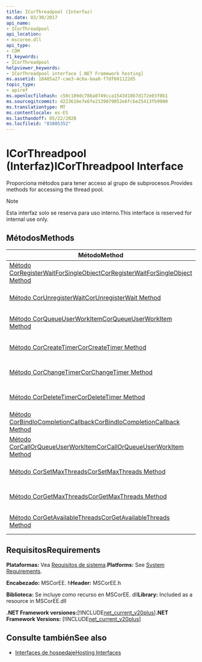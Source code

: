 ```yaml
---
title: ICorThreadpool (Interfaz)
ms.date: 03/30/2017
api_name:
- ICorThreadpool
api_location:
- mscoree.dll
api_type:
- COM
f1_keywords:
- ICorThreadpool
helpviewer_keywords:
- ICorThreadpool interface [.NET Framework hosting]
ms.assetid: 18485a27-cae3-4c6a-baa8-f7df601122d5
topic_type:
- apiref
ms.openlocfilehash: c50c109dc786a0749cca1543d10b7d172e03f0b1
ms.sourcegitcommit: d223616e7e6fe2139079052e6fcbe25413fb9900
ms.translationtype: MT
ms.contentlocale: es-ES
ms.lasthandoff: 05/22/2020
ms.locfileid: "83805352"
---
```

# <a name="icorthreadpool-interface"></a><span data-ttu-id="15ce8-102">ICorThreadpool (Interfaz)</span><span class="sxs-lookup"><span data-stu-id="15ce8-102">ICorThreadpool Interface</span></span>
<span data-ttu-id="15ce8-103">Proporciona métodos para tener acceso al grupo de subprocesos.</span><span class="sxs-lookup"><span data-stu-id="15ce8-103">Provides methods for accessing the thread pool.</span></span>  
  
> [!NOTE]
> <span data-ttu-id="15ce8-104">Esta interfaz solo se reserva para uso interno.</span><span class="sxs-lookup"><span data-stu-id="15ce8-104">This interface is reserved for internal use only.</span></span>  
  
## <a name="methods"></a><span data-ttu-id="15ce8-105">Métodos</span><span class="sxs-lookup"><span data-stu-id="15ce8-105">Methods</span></span>  
  
|<span data-ttu-id="15ce8-106">Método</span><span class="sxs-lookup"><span data-stu-id="15ce8-106">Method</span></span>|<span data-ttu-id="15ce8-107">Descripción</span><span class="sxs-lookup"><span data-stu-id="15ce8-107">Description</span></span>|  
|------------|-----------------|  
|[<span data-ttu-id="15ce8-108">Método CorRegisterWaitForSingleObject</span><span class="sxs-lookup"><span data-stu-id="15ce8-108">CorRegisterWaitForSingleObject Method</span></span>](icorthreadpool-corregisterwaitforsingleobject-method.md)|<span data-ttu-id="15ce8-109">Reservado para uso interno.</span><span class="sxs-lookup"><span data-stu-id="15ce8-109">Reserved for internal use only.</span></span>|  
|[<span data-ttu-id="15ce8-110">Método CorUnregisterWait</span><span class="sxs-lookup"><span data-stu-id="15ce8-110">CorUnregisterWait Method</span></span>](icorthreadpool-corunregisterwait-method.md)|<span data-ttu-id="15ce8-111">Reservado para uso interno.</span><span class="sxs-lookup"><span data-stu-id="15ce8-111">Reserved for internal use only.</span></span>|  
|[<span data-ttu-id="15ce8-112">Método CorQueueUserWorkItem</span><span class="sxs-lookup"><span data-stu-id="15ce8-112">CorQueueUserWorkItem Method</span></span>](icorthreadpool-corqueueuserworkitem-method.md)|<span data-ttu-id="15ce8-113">Reservado para uso interno.</span><span class="sxs-lookup"><span data-stu-id="15ce8-113">Reserved for internal use only.</span></span>|  
|[<span data-ttu-id="15ce8-114">Método CorCreateTimer</span><span class="sxs-lookup"><span data-stu-id="15ce8-114">CorCreateTimer Method</span></span>](icorthreadpool-corcreatetimer-method.md)|<span data-ttu-id="15ce8-115">Reservado para uso interno.</span><span class="sxs-lookup"><span data-stu-id="15ce8-115">Reserved for internal use only.</span></span>|  
|[<span data-ttu-id="15ce8-116">Método CorChangeTimer</span><span class="sxs-lookup"><span data-stu-id="15ce8-116">CorChangeTimer Method</span></span>](icorthreadpool-corchangetimer-method.md)|<span data-ttu-id="15ce8-117">Reservado para uso interno.</span><span class="sxs-lookup"><span data-stu-id="15ce8-117">Reserved for internal use only.</span></span>|  
|[<span data-ttu-id="15ce8-118">Método CorDeleteTimer</span><span class="sxs-lookup"><span data-stu-id="15ce8-118">CorDeleteTimer Method</span></span>](icorthreadpool-cordeletetimer-method.md)|<span data-ttu-id="15ce8-119">Reservado para uso interno.</span><span class="sxs-lookup"><span data-stu-id="15ce8-119">Reserved for internal use only.</span></span>|  
|[<span data-ttu-id="15ce8-120">Método CorBindIoCompletionCallback</span><span class="sxs-lookup"><span data-stu-id="15ce8-120">CorBindIoCompletionCallback Method</span></span>](icorthreadpool-corbindiocompletioncallback-method.md)|<span data-ttu-id="15ce8-121">Reservado para uso interno.</span><span class="sxs-lookup"><span data-stu-id="15ce8-121">Reserved for internal use only.</span></span>|  
|[<span data-ttu-id="15ce8-122">Método CorCallOrQueueUserWorkItem</span><span class="sxs-lookup"><span data-stu-id="15ce8-122">CorCallOrQueueUserWorkItem Method</span></span>](icorthreadpool-corcallorqueueuserworkitem-method.md)|<span data-ttu-id="15ce8-123">Reservado para uso interno.</span><span class="sxs-lookup"><span data-stu-id="15ce8-123">Reserved for internal use only.</span></span>|  
|[<span data-ttu-id="15ce8-124">Método CorSetMaxThreads</span><span class="sxs-lookup"><span data-stu-id="15ce8-124">CorSetMaxThreads Method</span></span>](icorthreadpool-corsetmaxthreads-method.md)|<span data-ttu-id="15ce8-125">Reservado para uso interno.</span><span class="sxs-lookup"><span data-stu-id="15ce8-125">Reserved for internal use only.</span></span>|  
|[<span data-ttu-id="15ce8-126">Método CorGetMaxThreads</span><span class="sxs-lookup"><span data-stu-id="15ce8-126">CorGetMaxThreads Method</span></span>](icorthreadpool-corgetmaxthreads-method.md)|<span data-ttu-id="15ce8-127">Reservado para uso interno.</span><span class="sxs-lookup"><span data-stu-id="15ce8-127">Reserved for internal use only.</span></span>|  
|[<span data-ttu-id="15ce8-128">Método CorGetAvailableThreads</span><span class="sxs-lookup"><span data-stu-id="15ce8-128">CorGetAvailableThreads Method</span></span>](icorthreadpool-corgetavailablethreads-method.md)|<span data-ttu-id="15ce8-129">Reservado para uso interno.</span><span class="sxs-lookup"><span data-stu-id="15ce8-129">Reserved for internal use only.</span></span>|  
  
## <a name="requirements"></a><span data-ttu-id="15ce8-130">Requisitos</span><span class="sxs-lookup"><span data-stu-id="15ce8-130">Requirements</span></span>  
 <span data-ttu-id="15ce8-131">**Plataformas:** Vea [Requisitos de sistema](../../get-started/system-requirements.md).</span><span class="sxs-lookup"><span data-stu-id="15ce8-131">**Platforms:** See [System Requirements](../../get-started/system-requirements.md).</span></span>  
  
 <span data-ttu-id="15ce8-132">**Encabezado:** MSCorEE. h</span><span class="sxs-lookup"><span data-stu-id="15ce8-132">**Header:** MSCorEE.h</span></span>  
  
 <span data-ttu-id="15ce8-133">**Biblioteca:** Se incluye como recurso en MSCorEE. dll</span><span class="sxs-lookup"><span data-stu-id="15ce8-133">**Library:** Included as a resource in MSCorEE.dll</span></span>  
  
 <span data-ttu-id="15ce8-134">**.NET Framework versiones:**[!INCLUDE[net_current_v20plus](../../../../includes/net-current-v20plus-md.md)]</span><span class="sxs-lookup"><span data-stu-id="15ce8-134">**.NET Framework Versions:** [!INCLUDE[net_current_v20plus](../../../../includes/net-current-v20plus-md.md)]</span></span>  
  
## <a name="see-also"></a><span data-ttu-id="15ce8-135">Consulte también</span><span class="sxs-lookup"><span data-stu-id="15ce8-135">See also</span></span>

- [<span data-ttu-id="15ce8-136">Interfaces de hospedaje</span><span class="sxs-lookup"><span data-stu-id="15ce8-136">Hosting Interfaces</span></span>](hosting-interfaces.md)
